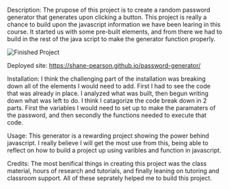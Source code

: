 Description:
The prupose of this project is to create a random password generator that generates upon clicking a button. This project is really a chance to build upon the javascript information we have been learing in this course. It started us with some pre-built elements, and from there we had to build in the rest of the java script to make the generator function properly. 

![Finished Project](../../../../../c:/Users/spearson/bootcamp/password-generator/assets/images/screenshot.jpg)

Deployed site: https://shane-pearson.github.io/password-generator/

Installation:
I think the challenging part of the installation was breaking down all of the elements I would need to add. First I had to see the code that was already in place.  I analyzed what was built, then begun writing down what was left to do. I think I catagorize the code break down in 2 parts. First the variables I would need to set up to make the paramaters of the password, and then secondly the functions needed to execute that code. 


Usage:
This generator is a rewarding project showing the power behind javascript. I really believe I will get the most use from this, being able to reflect on how to build a project up using varibles and function in javascript. 

Credits:
The most benifical things  in creating this project was the class material, hours of research and tutorials, and finally leaning on tutoring and classroom support. All of these seprately helped me to build this project. 